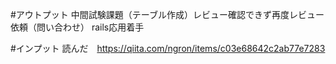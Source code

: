 #アウトプット
中間試験課題（テーブル作成）レビュー確認できず再度レビュー依頼（問い合わせ）
rails応用着手

#インプット
読んだ　https://qiita.com/ngron/items/c03e68642c2ab77e7283

